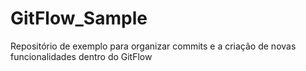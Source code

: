 # GitFlow_Sample
Repositório de exemplo para organizar commits e a criação de novas funcionalidades dentro do GitFlow
